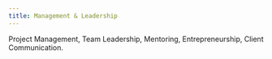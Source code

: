 ```yaml
---
title: Management & Leadership
---
```


Project Management, Team Leadership, Mentoring, Entrepreneurship, Client Communication.
